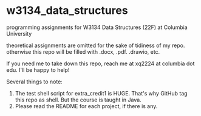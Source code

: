 # w3134_data_structures
programming assignments for W3134 Data Structures (22F) at Columbia University

theoretical assignments are omitted for the sake of tidiness of my repo. otherwise this repo will be filled with .docx, .pdf. .drawio, etc.

If you need me to take down this repo, reach me at xq2224 at columbia dot edu. I'll be happy to help!

Several things to note:
1. The test shell script for extra_credit1 is HUGE. That's why GitHub tag this repo as shell. But the course is taught in Java.
2. Please read the README for each project, if there is any.
